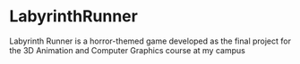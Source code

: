# LabyrinthRunner
Labyrinth Runner is a horror-themed game developed as the final project for the 3D Animation and Computer Graphics course at my campus
